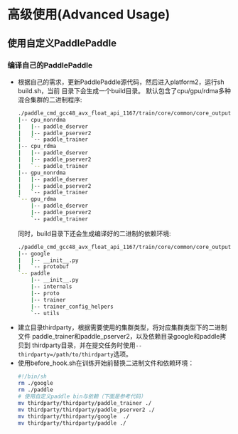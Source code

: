 # 高级使用(Advanced Usage)

## 使用自定义PaddlePaddle

### 编译自己的PaddlePaddle
- 根据自己的需求，更新PaddlePaddle源代码，然后进入platform2，运行sh build.sh，当前
  目录下会生成一个build目录。 默认包含了cpu/gpu/rdma多种混合集群的二进制程序:
  ```bash
  ./paddle_cmd_gcc48_avx_float_api_1167/train/core/common/core_output/bin
  |-- cpu_nonrdma
  |   |-- paddle_dserver
  |   |-- paddle_pserver2
  |   `-- paddle_trainer
  |-- cpu_rdma
  |   |-- paddle_dserver
  |   |-- paddle_pserver2
  |   `-- paddle_trainer
  |-- gpu_nonrdma
  |   |-- paddle_dserver
  |   |-- paddle_pserver2
  |   `-- paddle_trainer
  `-- gpu_rdma
      |-- paddle_dserver
      |-- paddle_pserver2
      `-- paddle_trainer
  ```
  同时，build目录下还会生成编译好的二进制的依赖环境:
  ```bash
  ./paddle_cmd_gcc48_avx_float_api_1167/train/core/common/core_output/pylib/
  |-- google
  |   |-- __init__.py
  |   `-- protobuf
  `-- paddle
      |-- __init__.py
      |-- internals
      |-- proto
      |-- trainer
      |-- trainer_config_helpers
      `-- utils
  ```
- 建立目录thirdparty，根据需要使用的集群类型，将对应集群类型下的二进制文件
  paddle_trainer和paddle_pserver2，以及依赖目录google和paddle拷贝到
  thirdparty目录，并在提交任务时使用`--thirdparty=/path/to/thirdparty`选项。
- 使用before_hook.sh在训练开始前替换二进制文件和依赖环境：
  ```bash
  #!/bin/sh
  rm ./google
  rm ./paddle
  # 使用自定义paddle bin与依赖（下面是参考代码）
  mv thirdparty/thirdparty/paddle_trainer ./
  mv thirdparty/thirdparty/paddle_pserver2 ./
  mv thirdparty/thirdparty/google  ./
  mv thirdparty/thirdparty/paddle ./
  ```

